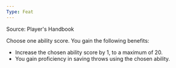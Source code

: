 ```yaml
---
Type: Feat
---
```

Source: Player's Handbook

Choose one ability score. You gain the following benefits:

- Increase the chosen ability score by 1, to a maximum of 20.
- You gain proficiency in saving throws using the chosen ability.